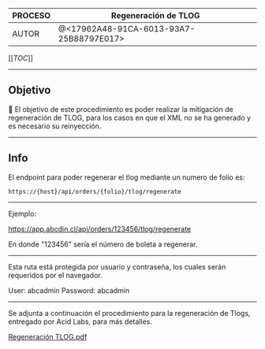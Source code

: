 | PROCESO | Regeneración de TLOG |
|--|--|
|  AUTOR| @<17962A48-91CA-6013-93A7-25B88797E017>  |


[[_TOC_]]

----

## **Objetivo** 
:dart: El objetivo de este procedimiento es poder realizar la mitigación de regeneración de TLOG, para los casos en que el XML no se ha generado y es necesario su reinyección.

----
## Info
El endpoint para poder regenerar el tlog mediante un numero de folio es:

`https://{host}/api/orders/{folio}/tlog/regenerate`

----

Ejemplo: 

https://app.abcdin.cl/api/orders/123456/tlog/regenerate

En donde "123456" sería el número de boleta a regenerar.

----

Esta ruta está protegida por usuario y contraseña, los cuales serán requeridos por el navegador.

User: abcadmin
Password: abcadmin

----
Se adjunta a continuación el procedimiento para la regeneración de Tlogs, entregado por Acid Labs, para más detalles.

[Regeneración TLOG.pdf](/.attachments/Regeneración%20TLOG-2cc13604-24a8-4f92-879a-9791627cdadf.pdf)
